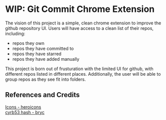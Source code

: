 # WIP: Git Commit Chrome Extension
The vision of this project is a simple, clean chrome extension to improve the github repository UI. Users will have access to a clean list of their repos, including:
- repos they own
- repos they have committed to 
- repos they have starred
- repos they have added manually

This project is born out of frusturation with the limited UI for github, with different repos listed in different places. Additionally, the user will be able to group repos as they see fit into folders.

## References and Credits
[Icons - heroicons](https://heroicons.com/) <br>
[cyrb53 hash - bryc](https://github.com/bryc/code/blob/master/jshash/experimental/cyrb53.js)

